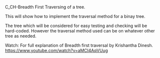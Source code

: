 C_CH-Breadth First Traversing of a tree.

This will show how to implement the traversal method for a binay tree.

The tree which will be considered for easy testing and checking will be hard-coded.
However the traversal method used can be on whatever other tree as needed.

Watch: For full explanation of Breadth first traversal by Krishantha Dinesh.
https://www.youtube.com/watch?v=aMCI4AqVUug